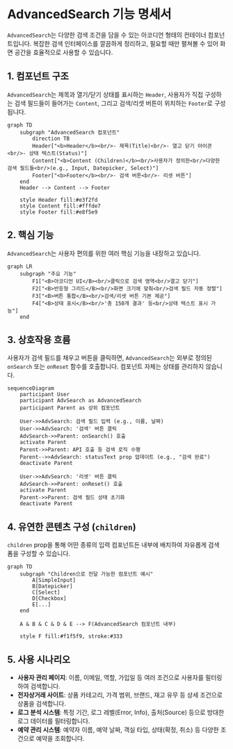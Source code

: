 # AdvancedSearch 기능 명세서

`AdvancedSearch`는 다양한 검색 조건을 담을 수 있는 아코디언 형태의 컨테이너 컴포넌트입니다. 복잡한 검색 인터페이스를 깔끔하게 정리하고, 필요할 때만 펼쳐볼 수 있어 화면 공간을 효율적으로 사용할 수 있습니다.

## 1. 컴포넌트 구조

`AdvancedSearch`는 제목과 열기/닫기 상태를 표시하는 `Header`, 사용자가 직접 구성하는 검색 필드들이 들어가는 `Content`, 그리고 검색/리셋 버튼이 위치하는 `Footer`로 구성됩니다.

```mermaid
graph TD
    subgraph "AdvancedSearch 컴포넌트"
        direction TB
        Header["<b>Header</b><br/>- 제목(Title)<br/>- 열고 닫기 아이콘<br/>- 상태 텍스트(Status)"]
        Content["<b>Content (Children)</b><br/>사용자가 정의한<br/>다양한 검색 필드들<br/>(e.g., Input, Datepicker, Select)"]
        Footer["<b>Footer</b><br/>- 검색 버튼<br/>- 리셋 버튼"]
    end
    Header --> Content --> Footer

    style Header fill:#e3f2fd
    style Content fill:#fffde7
    style Footer fill:#e8f5e9
```

## 2. 핵심 기능

`AdvancedSearch`는 사용자 편의를 위한 여러 핵심 기능을 내장하고 있습니다.

```mermaid
graph LR
    subgraph "주요 기능"
        F1["<B>아코디언 UI</B><br/>클릭으로 검색 영역<br/>열고 닫기"]
        F2["<B>반응형 그리드</B><br/>화면 크기에 맞춰<br/>검색 필드 자동 정렬"]
        F3["<B>버튼 통합</B><br/>검색/리셋 버튼 기본 제공"]
        F4["<B>상태 표시</B><br/>'총 150개 결과' 등<br/>상태 텍스트 표시 가능"]
    end
```

## 3. 상호작용 흐름

사용자가 검색 필드를 채우고 버튼을 클릭하면, `AdvancedSearch`는 외부로 정의된 `onSearch` 또는 `onReset` 함수를 호출합니다. 컴포넌트 자체는 상태를 관리하지 않습니다.

```mermaid
sequenceDiagram
    participant User
    participant AdvSearch as AdvancedSearch
    participant Parent as 상위 컴포넌트

    User->>AdvSearch: 검색 필드 입력 (e.g., 이름, 날짜)
    User->>AdvSearch: '검색' 버튼 클릭
    AdvSearch->>Parent: onSearch() 호출
    activate Parent
    Parent->>Parent: API 호출 등 검색 로직 수행
    Parent-->>AdvSearch: statusText prop 업데이트 (e.g., "검색 완료")
    deactivate Parent

    User->>AdvSearch: '리셋' 버튼 클릭
    AdvSearch->>Parent: onReset() 호출
    activate Parent
    Parent->>Parent: 검색 필드 상태 초기화
    deactivate Parent
```

## 4. 유연한 콘텐츠 구성 (`children`)

`children` prop을 통해 어떤 종류의 입력 컴포넌트든 내부에 배치하여 자유롭게 검색 폼을 구성할 수 있습니다.

```mermaid
graph TD
    subgraph "Children으로 전달 가능한 컴포넌트 예시"
        A[SimpleInput]
        B[Datepicker]
        C[Select]
        D[Checkbox]
        E[...]
    end

    A & B & C & D & E --> F(AdvancedSearch 컴포넌트 내부)

    style F fill:#f1f5f9, stroke:#333
```

## 5. 사용 시나리오

- **사용자 관리 페이지**: 이름, 이메일, 역할, 가입일 등 여러 조건으로 사용자를 필터링하여 검색합니다.
- **전자상거래 사이트**: 상품 카테고리, 가격 범위, 브랜드, 재고 유무 등 상세 조건으로 상품을 검색합니다.
- **로그 분석 시스템**: 특정 기간, 로그 레벨(Error, Info), 출처(Source) 등으로 방대한 로그 데이터를 필터링합니다.
- **예약 관리 시스템**: 예약자 이름, 예약 날짜, 객실 타입, 상태(확정, 취소) 등 다양한 조건으로 예약을 조회합니다.
